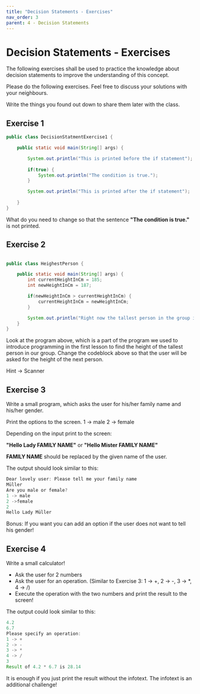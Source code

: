 ```yaml
---
title: "Decision Statements - Exercises"
nav_order: 3
parent: 4 - Decision Statements
---
```


# Decision Statements - Exercises

The following exercises shall be used to practice the knowledge about decision statements to improve the understanding of this concept.

Please do the following exercises. Feel free to discuss your solutions with your neighbours.

Write the things you found out down to share them later with the class.

## Exercise 1

```java
public class DecisionStatmentExercise1 {

    public static void main(String[] args) {

        System.out.println("This is printed before the if statement");
         
        if(true) {
            System.out.println("The condition is true.");
        }

        System.out.println("This is printed after the if statement");
          
    }
}
```
What do you need to change so that the sentence **"The condition is true."** is not printed.

## Exercise 2
```java

public class HeighestPerson {

    public static void main(String[] args) {
        int currentHeightInCm = 185;
        int newHeightInCm = 187;        

        if(newHeightInCm > currentHeightInCm) {
            currentHeightInCm = newHeightInCm;
        }

        System.out.println("Right now the tallest person in the group is " + currentHeightInCm + "cm tall!");
    }
}
```

Look at the program above, which is a part of the program we used to introduce programming in the first lesson to find the height of the tallest person in our group.
Change the codeblock above so that the user will be asked for the height of the next person.

Hint -> Scanner

## Exercise 3
Write a small program, which asks the user for his/her family name and his/her gender.

Print the options to the screen.
1 -> male
2 -> female

Depending on the input print to the screen:

**"Hello Lady FAMILY NAME"** or **"Hello Mister FAMILY NAME"**

**FAMILY NAME** should be replaced by the given name of the user.

The output should look similar to this:

```java
Dear lovely user: Please tell me your family name
Müller
Are you male or female?
1 -> male
2 ->female
2
Hello Lady Müller
```

Bonus: If you want you can add an option if the user does not want to tell his gender!

## Exercise 4
Write a small calculator!

- Ask the user for 2 numbers
- Ask the user for an operation. (Similar to Exercise 3: 1 -> +, 2 -> -, 3 -> *, 4 -> /)
- Execute the operation with the two numbers and print the result to the screen!

The output could look similar to this:

```java
4.2
6.7
Please specify an operation: 
1 -> +
2 -> -
3 -> *
4 -> /
3
Result of 4.2 * 6.7 is 28.14

```

It is enough if you just print the result without the infotext. The infotext is an additional challenge!



